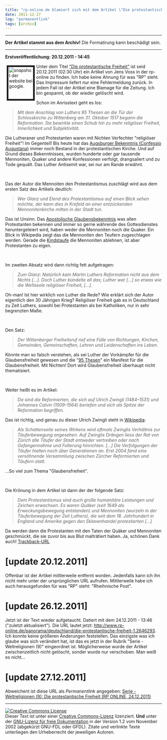 ```yaml
---
title: "rp-online.de blamiert sich mit dem Artikel \"Die protestantische Freiheit\" [update 27.12.2011] "
date: 2011-12-27
log: "permanentlink"
tags: [archiv]
---
```

<hr><b>Der Artikel stammt aus dem Archiv!</b> Die Formatirung kann beschädigt sein.<hr>
<p><b>Erstveröffentlichung: 20.12.2011 - 14:45</b></p>

<p><a href="http://www.the-independent-friend.de/files/rp_protestantismus.png"><img width="80" vspace="5" border="5" hspace="5" height="103" align="left" alt="snapshot der website bei google." src="http://www.the-independent-friend.de/files/rp_protestantismus.png" /></a>Unter dem Titel <a href="http://nachrichten.rp-online.de/kultur/die-protestantische-freiheit-1.2646293">&quot;Die protestantische Freiheit&quot;</a> ist seid 20.12.2011 (02:30 Uhr) ein Artikel von Jens Voss in der rp-online zu finden. Ich habe keine Ahnung f&uuml;r was &quot;RP&quot; steht. Das Impressum liefert nur eine Fehlermeldung zur&uuml;ck. In jedem Fall ist der Artikel eine Blamage f&uuml;r die Zeitung. Ich bin gespannt, ob der wieder gel&ouml;scht wird.</p>
<!--break-->
<p>Schon im Anrisstext geht es los:</p>
<blockquote><i>Mit dem Anschlag von Luthers 95 Thesen an die T&uuml;r der Schlosskirche zu Wittenberg am 31. Oktober 1517 begann die Reformation. Sie bewirkte einen Schub hin zu mehr religi&ouml;ser Freiheit, Innerlichkeit und Subjektivit&auml;t. </i></blockquote>
<p>Die Lutheraner und Protestanten waren mit Nichten Verfechter &quot;religi&ouml;ser Freiheit&quot;! Im Gegenteil! Bis heute hat das <a href="http://de.wikipedia.org/wiki/Confessio_Augustana">Augsburger Bekenntnis (Confessio Augustana)</a> immer noch Bestand in der protestantischen Kirche. Und auf Grund dieses Bekenntnisses, wurden hunderte oder gar tausende Mennoniten, Quaker und andere Konfessionen verfolgt, drangsaliert und zu Tode gequ&auml;lt. Das Luther Antisemit war, sei nur am Rande erw&auml;hnt.</p>
<p>&nbsp;</p>
<p>Das der Autor die Mennoiten den Protestantismus zuschl&auml;gt wird aus dem ersten Satz des Artikels deutlich:</p>
<blockquote><i> Wer Glanz und Elend des Protestantismus auf einen Blick sehen m&ouml;chte, der kann dies in Krefeld an einer entz&uuml;ckenden Mennonitenkirche mitten in der Stadt tun.</i></blockquote>
<p>Das ist Unsinn. Das <a href="http://de.wikipedia.org/wiki/Apostolisches_Glaubensbekenntnis">Apostolische Glaubensbekenntnis</a> was allen Protestanten bekennen und immer so gerne w&auml;hrende des Gottesdienstes heruntergeleiert wird, haben weder die Mennoniten noch die Quaker. Ein Blick in Wikipedia zeigt das die Mennoniten den Teufern zugeschlagen werden. Gerade die <a href="http://de.wikipedia.org/wiki/Kindertaufe">Kindstaufe</a> die Mennoniten ablehnen, ist aber Protestanten zu eigen.</p>
<p>&nbsp;</p>
<p>Im zweiten Absatz wird dann richtig fett aufgetragen:</p>
<blockquote><i>Zum Glanz: Nat&uuml;rlich kam Martin Luthers Reformation nicht aus dem Nichts [...]. Doch Luther b&uuml;ndelte all das; Luther war [...] so etwas wie die Weltseele religi&ouml;ser Freiheit, [...].</i></blockquote>
<p>Oh-man! Ist hier wirklich von Luther die Rede? Wie erkl&auml;rt sich der Autor eigentlich den 30 J&auml;hrigen Krieg? Religi&ouml;ser Freiheit gab es in Deutschland zu Zeit Luthers, sowohl bei Protestanten als bei Katholiken, nur in sehr begrenzten Ma&szlig;e.</p>
<p>&nbsp;</p>
<p>Den Satz:</p>
<blockquote><i>Der Wittenberger Freiheitsruf rief eine F&uuml;lle von Richtungen, Kirchen, Gemeinden, Gemeinschaften, Lehren und Leidenschaften ins Leben.</i></blockquote>
<p>K&ouml;nnte man so falsch verstehen, als sei Luther der Vork&auml;mpfer f&uuml;r die Glaubensfreiheit gewesen und die &quot;<a href="http://de.wikipedia.org/wiki/95_Thesen">95 Thesen</a>&quot; ein Manifest f&uuml;r die Glaubensfreiheit. Mit Nichten! Dort wird Glaubensfreiheit &uuml;berhaupt nicht thematisiert.</p>
<p>&nbsp;</p>
<p>Weiter hei&szlig;t es im Artikel:</p>
<blockquote><i>Da sind die Reformierten, die sich auf Ulrich Zwingli (1484&ndash;1531) und Johannes Calvin (1509&ndash;1564) beriefen und sich als Spitze der Reformation begriffen.</i></blockquote>
<p>Das ist richtig, und genau zu dieser Ulrich Zwingli steht in <a href="http://de.wikipedia.org/wiki/Ulrich_Zwingli#T.C3.A4ufer">Wikipedia</a>:</p>
<blockquote><i>Als Schattenseite seines Wirkens wird oftmals Zwinglis Verh&auml;ltnis zur T&auml;uferbewegung angesehen. Auf Zwinglis Dr&auml;ngen liess der Rat von Z&uuml;rich alle T&auml;ufer der Stadt entweder vertreiben oder nach Gefangennahme und Folterung hinrichten. [...] Die Verfolgungen der T&auml;ufer hielten noch &uuml;ber Generationen an. Erst 2004 fand eine vers&ouml;hnende Versammlung zwischen Z&uuml;rcher Reformierten und T&auml;ufern statt.</i></blockquote>
<p>...So viel zum Thema &quot;Glaubensfreiheit&quot;.</p>
<p>&nbsp;</p>
<p>Die Kr&ouml;nung in dem Artikel ist dann der der folgende Satz:</p>
<blockquote><i>Dem Protestantismus sind auch gro&szlig;e humanit&auml;re Leistungen und Zeichen erwachsen. Es waren Qu&auml;ker (seit 1649 als Erweckungsbewegung entstanden) und Mennoniten (wurzeln in der T&auml;uferbewegung der Zeit Luthers), die seit dem 18. Jahrhundert in England und Amerika gegen den Sklavenhandel protestierten [...]</i></blockquote>
<p>Da werden dann die Protestanten mit den Taten der Qu&auml;ker und Mennoniten geschm&uuml;ckt, die sie zuvor bis aus Blut maltr&auml;tiert haben. Ja, sch&ouml;nen Dank auch!   <a href=" http://nachrichten.rp-online.de/trackback/ping/2646293">Trackback-URL</a></p>
<h1>[update 20.12.2011]</h1>
<p>Offenbar ist der Artikel mittlerweile entfernt worden. Jedenfalls kann ich ihn nicht mehr unter der urspr&uuml;nglichen URL aufrufen. Mittlerweile habe ich auch herausgefunden f&uuml;r was &quot;RP&quot; steht: &quot;Rheihnische Post&quot;.</p>

<h1>[update 26.12.2011] </h1>

<p>Jetzt ist der Text wieder aufgetaucht. Datiert mit dem  24.12.2011 - 13:46 ("zuletzt aktualisiert"). Die URL lautet jetzt: 
<a href="http://www.rp-online.de/panorama/deutschland/die-protestantische-freiheit-1.2646293">http://www.rp-online.de/panorama/deutschland/die-protestantische-freiheit-1.2646293</a>. Ich konnte keine größeren Änderungen feststellen. Das einzigste was ich glaube was sich verändert hat, ist das es jetzt in der Rubrik "Serie - Weltreligionen (9)" eingeordnet ist. Möglicherweise wurde der Artikel zwischenzeitlich nicht gelöscht, sonder wurde nur verschoben. Man weiß es nicht...</p>

<h1>[update 27.12.2011] </h1> 

<p>Abweichent ist diese URL als <i>Permanentlink</i> angegeben: <a href="http://www.rp-online.de/panorama/deutschland/die-protestantische-freiheit-1.2646293?utm_source=partnerprogramm&utm_medium=permalink&utm_campaign=panorama">Serie - Weltreligionen (9): Die protestantische Freiheit  (RP ONLINE, 24.12.2011)</a></p>

<hr />
<p><a href="http://creativecommons.org/licenses/by-sa/3.0/de/" rel="license"><img src="http://i.creativecommons.org/l/by-sa/3.0/de/88x31.png" style="border-width: 0pt;" alt="Creative Commons License" /></a><br />
Dieser <span rel="dc:type" href="http://purl.org/dc/dcmitype/Text" xmlns:dc="http://purl.org/dc/elements/1.1/">Text</span> ist unter einer <a href="http://creativecommons.org/licenses/by-sa/3.0/de/" rel="license">Creative Commons-Lizenz</a> lizenziert. <b>Und</b> unter der <a href="http://de.wikipedia.org/wiki/GFDL">GNU-Lizenz f&uuml;r freie Dokumentation</a> in der Version 1.2 vom November 2002 (abgek&uuml;rzt GNU-FDL oder GFDL). Zitate und verlinkte Texte unterliegen den Urheberrecht der jeweiligen Autoren.</p>
